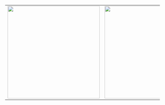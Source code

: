 <table>
<tr>
<td>
<a href="https://github.com/Eric-Leal/github-readme-stats">
<img height=300 src="https://github-readme-stats.vercel.app/api/top-langs/?username=Eric-Leal&layout=compact&theme=github_dark&hide_border=true" />
</a>
</td>
<td>
<a href="https://github.com/Eric-Leal/github-readme-stats">
<img height=300 src="https://github-readme-activity-graph.vercel.app/graph?username=Eric-Leal&theme=github-dark&hide_border=true" />
</a>
</td>
</tr>
</table>